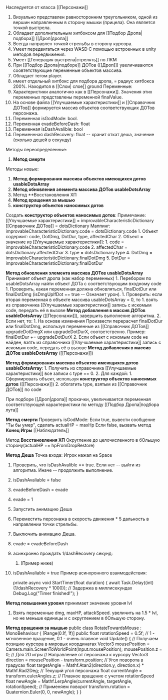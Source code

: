 Наследуется от класса [[Персонажи]]

1. Визуально представлен равносторонним треугольником, одной из вершин направленным в сторону мышки (прицела). Она является точкой выстрела. 
2. Обладает дополнительным хитбоксом для [[Подбор Дропа|подбора]] [[Дроп|дропа]]
3. Всегда направлен точкой стрельбы в сторону курсора.
4. Умеет передвигаться через WASD  С помощью встроенных в unity методов передвижения.
5. Умеет [[Генерация выстрела|стрелять]] по ЛКМ
6. При [[Подбор Дропа|подборе]] ДОТов ([[Дроп]]) увеличиваются соовтетствующие переменные объектов массива.
7. Обладает тегом player.
8. имеет отдельный хитбокс для подбора дропа, = радиус хитбокса 200%. Находится в [[Слои| слое]] ground
Переменные:
1. Характеристики аналогично как в [[Персонажи]]. Значения этих переменных представлены переменной finalValue.
2. На основе файла [[Улучшаемые характеристики]] и [[Справочник ДОТов]] формируется массив объектов соответствующих ДОТов персонажа. 
3. Переменная isGodMode: bool.
4. Переменная evadeBeforeDash: float
5. Переменная isDashAvalible: bool
6. Переменнная dashRecovery: float -- хранит откат деша, значение (сколько дешей в секунду)

Методы переопределенные:
1. **Метод смерти**

Методы новые:
1. **Метод формирования массива объектов имеющихся дотов usableDotsArray**
2. **Метод обновления элемента массива ДОТов usableDotsArray**
3. Метод **Восстановления ХП
4. **Метод вращения за мышью**
5. **конструктор объектов наносимых дотов**

Создать **конструктор объектов наносимых дотов**: 
	Примечание: [[Улучшаемые характеристики]] = improvableCharacteristicDictionary
	[[Справочник ДОТов]] = dotsDictionary
	Маппинг: improvableCharacteristicDictionary.code = dotsDictionary.code 
	1. Объект содержит: code, DotDmg, DotDur, type, affectedChar
	2. Объект = значение из [[Улучшаемые характеристики]]:
		1. code = improvableCharacteristicDictionary.code
		2. affectedChar = dotsDictionary.affectedChar
		3. type = dotsDictionary.type
		4. DotDmg = improvableCharacteristicDictionary.finalDotDmg
		5. DotDur = improvableCharacteristicDictionary.finalDotDur

**Метод обновления элемента массива ДОТов usableDotsArray**
Принимает объект дропа (как набор переменных)
	1. Перебором по usableDotsArray найти объект ДОТа с соответствующим входному code 
		1. Проверить, какая переменная должна обновляться, finalDotDur или finalDotDmg (isDmgUpIfDot == true -- Означает урон).
			1. Проверить: если вторая переменная в объекте массива usableDotsArray = 0, то 
				1. взять из справочника [[Улучшаемые характеристики]] запись с искомым code, передать её в вызове **Метод добавления в массив ДОТов usableDotsArray** ([[Персонажи]]), завершить выполнение алгоритма.
			2. Если нет, то:
				1. На основе изменения Произвести перерасчет finalDotDur или finalDotDmg, используя переменные из [[Справочник ДОТов]] upgradeDotDmgX или upgradeDotDurX, соответственно. Пример: finalDotDur += upgradeDotDurX
	2. Если объект с искомым code не найден, взять из справочника [[Улучшаемые характеристики]] запись с искомым code, передать её в вызове **Метод добавления в массив ДОТов usableDotsArray** ([[Персонажи]])

**Метод формирования массива объектов имеющихся дотов usableDotsArray**:
	1. Получить из справочника [[Улучшаемые характеристики]] все записи с type == 0.
	2. Для каждой:
		1. Сформировать объект, используя **конструктор объектов наносимых дотов** ([[Персонажи]])
		2. обогатить type, взятым из [[Справочник ДОТов]] по code


При подборе [[Дроп|дропа]] прокачки, увеличивается переменная соответствующей характеристики по методу [[Подбор Дропа|подбора лута]]

**Метод смерти**
Проверить isGodMode:
	Если true, вывести сообщение "Ты бы умер", сделать actualHP = maxHp
	Если false, вызвать метод **Конец Игры** [[Наблюдатель]]




 Метод **Восстановления ХП**
	Округление до целочисленного в бОльшую сторону(actualHP += hpFromDropRestore)


**Метод Деша**
Точка входа: Игрок нажал на Space 
1. Проверить, что isDashAvalible == true. Если нет -- выйти из алгоритма. Иначе -- продолжить выполнение.
2. isDashAvaliable = false
3. evadeBeforeDash = evade
4. evade = 1
5. Запустить анимацию Деша
6. Переместить персонажа в скорость движения * 5 дальность в направлении точки стрельбы.
7. Выключить анимацию Деша.
8. evade = evadeBeforeDash
9.  асинхронно прождать 1/dashRecovery секунд:
	1. (Пример ниже)
10. isDashAvaliable = true
Пример асинхронного взаимодействия:

	private async void StartTimer(float duration)
	{
	    await Task.Delay((int)(1/dashRecovery * 1000)); // Задержка в миллисекундах
	    Debug.Log("Timer finished!");
	}



**Метод повышения уровня**
принимает значение уровня lvl
1. Взять переменные dmg, maxHP, attackSpeed. увеличить на 1.5 * lvl, но не меньше единицы и с округлением в бОльшую сторону. 

**Метод вращения за мышью**
public class RotateTowardsMouse : MonoBehaviour
{
    [Range(0.1f, 1f)]
    public float rotationSpeed = 0.5f; // 1 - мгновенное вращение, 0.1 - очень плавное
    void Update()
    {
        // Получаем позицию курсора в мировых координатах
        Vector3 mousePosition = Camera.main.ScreenToWorldPoint(Input.mousePosition);
        mousePosition.z = 0; // Для 2D игры
        // Направление от персонажа к курсору
        Vector3 direction = mousePosition - transform.position;
        // Угол поворота в градусах
        float targetAngle = Mathf.Atan2(direction.y, direction.x) * Mathf.Rad2Deg;
        // Текущий угол персонажа
        float currentAngle = transform.eulerAngles.z;
        // Плавное вращение с учетом rotationSpeed
        float newAngle = Mathf.LerpAngle(currentAngle, targetAngle, rotationSpeed);
        // Применяем поворот
        transform.rotation = Quaternion.Euler(0, 0, newAngle);
    }
}


